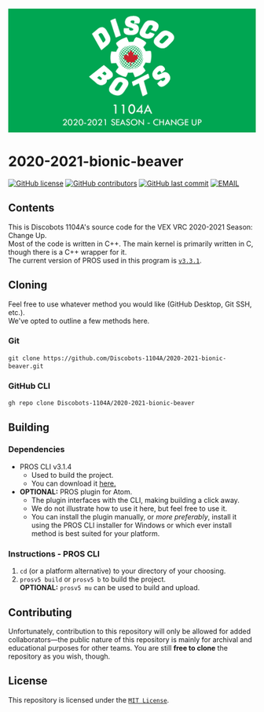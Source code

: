 <!-- markdownlint-disable MD041-->
![banner](resources/banner.png)

# 2020-2021-bionic-beaver

[![GitHub license](https://img.shields.io/github/license/Discobots-1104A/2020-2021-bionic-beaver?style=flat-square&color=informational)](LICENSE)
[![GitHub contributors](https://img.shields.io/github/contributors/Discobots-1104A/2020-2021-bionic-beaver?style=flat-square&color=informational)](https://github.com/Discobots-1104A/2020-2021-bionic-beaver/graphs/contributors)
[![GitHub last commit](https://img.shields.io/github/last-commit/Discobots-1104A/2020-2021-bionic-beaver?style=flat-square&color=informational)](https://github.com/Discobots-1104A/2020-2021-bionic-beaver/commits)
[![EMAIL](https://img.shields.io/static/v1?label=&message=1104a@bramptonrobotics.org&color=red&logo=gmail&logoColor=white&style=flat-square)](mailto:1104a@bramptonrobotics.org)  

## Contents

This is Discobots 1104A's source code for the VEX VRC 2020-2021 Season: Change Up.  
Most of the code is written in C++. The main kernel is primarily written in C, though there is a C++ wrapper for it.  
The current version of PROS used in this program is [`v3.3.1`](https://github.com/purduesigbots/pros/releases/tag/3.3.1).

## Cloning

Feel free to use whatever method you would like (GitHub Desktop, Git SSH, etc.).  
We've opted to outline a few methods here.  

### Git

```nan
git clone https://github.com/Discobots-1104A/2020-2021-bionic-beaver.git
```

### GitHub CLI

```nan
gh repo clone Discobots-1104A/2020-2021-bionic-beaver
```

## Building

### Dependencies

- PROS CLI v3.1.4
  - Used to build the project.
  - You can download it [here.](https://github.com/purduesigbots/pros-cli/releases/tag/3.1.4)
- **OPTIONAL:** PROS plugin for Atom.
  - The plugin interfaces with the CLI, making building a click away.
  - We do not illustrate how to use it here, but feel free to use it.
  - You can install the plugin manually, or *more preferably*, install it using the PROS CLI installer for Windows or which ever install method is best suited for your platform.

### Instructions - PROS CLI

1. `cd` (or a platform alternative) to your directory of your choosing.
2. `prosv5 build` or `prosv5 b` to build the project.  
**OPTIONAL:** `prosv5 mu` can be used to build and upload.

## Contributing

Unfortunately, contribution to this repository will only be allowed for added collaborators—the public nature of this repository is mainly for archival and educational purposes for other teams. You are still **free to clone** the repository as you wish, though.

## License

This repository is licensed under the [`MIT License`](https://mit-license.org/).
